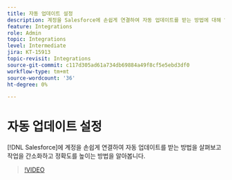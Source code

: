 ```yaml
---
title: 자동 업데이트 설정
description: 계정을 Salesforce에 손쉽게 연결하여 자동 업데이트를 받는 방법에 대해 알아보십시오
feature: Integrations
role: Admin
topic: Integrations
level: Intermediate
jira: KT-15913
topic-revisit: Integrations
source-git-commit: c117d305ad61a734db69884a49f8cf5e5ebd3df0
workflow-type: tm+mt
source-wordcount: '36'
ht-degree: 0%

---
```


# 자동 업데이트 설정

[!DNL Salesforce]에 계정을 손쉽게 연결하여 자동 업데이트를 받는 방법을 살펴보고 작업을 간소화하고 정확도를 높이는 방법을 알아봅니다.

>[!VIDEO](https://video.tv.adobe.com/v/3432775?quality=12&learn=on&hidetitle=true)
